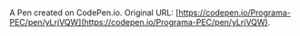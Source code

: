# 

A Pen created on CodePen.io. Original URL: [https://codepen.io/Programa-PEC/pen/yLrjVQW](https://codepen.io/Programa-PEC/pen/yLrjVQW).

